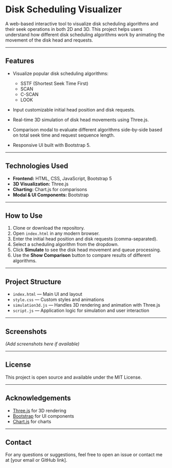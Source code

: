 # Disk Scheduling Visualizer

A web-based interactive tool to visualize disk scheduling algorithms and their seek operations in both 2D and 3D. This project helps users understand how different disk scheduling algorithms work by animating the movement of the disk head and requests.

---

## Features

- Visualize popular disk scheduling algorithms:  
  - SSTF (Shortest Seek Time First)  
  - SCAN  
  - C-SCAN  
  - LOOK

- Input customizable initial head position and disk requests.

- Real-time 3D simulation of disk head movements using Three.js.

- Comparison modal to evaluate different algorithms side-by-side based on total seek time and request sequence length.

- Responsive UI built with Bootstrap 5.

---

## Technologies Used

- **Frontend:** HTML, CSS, JavaScript, Bootstrap 5  
- **3D Visualization:** Three.js  
- **Charting:** Chart.js for comparisons  
- **Modal & UI Components:** Bootstrap

---

## How to Use

1. Clone or download the repository.  
2. Open `index.html` in any modern browser.  
3. Enter the initial head position and disk requests (comma-separated).  
4. Select a scheduling algorithm from the dropdown.  
5. Click **Simulate** to see the disk head movement and queue processing.  
6. Use the **Show Comparison** button to compare results of different algorithms.

---

## Project Structure

- `index.html` — Main UI and layout  
- `style.css` — Custom styles and animations  
- `simulation3d.js` — Handles 3D rendering and animation with Three.js  
- `script.js` — Application logic for simulation and user interaction

---

## Screenshots

*(Add screenshots here if available)*

---

## License

This project is open source and available under the MIT License.

---

## Acknowledgements

- [Three.js](https://threejs.org/) for 3D rendering  
- [Bootstrap](https://getbootstrap.com/) for UI components  
- [Chart.js](https://www.chartjs.org/) for charts

---

## Contact

For any questions or suggestions, feel free to open an issue or contact me at [your email or GitHub link].

